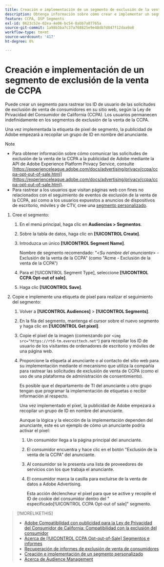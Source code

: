 ```yaml
---
title: Creación e implementación de un segmento de exclusión de la venta de CCPA
description: Obtenga información sobre cómo crear e implementar un segmento para rastrear los ID de usuario de solicitudes de exclusión de venta de consumidores.
feature: CCPA, DSP Segments
exl-id: 0623c52e-02ea-4e06-bc54-8abb7a87765a
source-git-commit: 1a98b3ba7c37a768825e9e48db7d847f12daa9a0
workflow-type: tm+mt
source-wordcount: '417'
ht-degree: 0%

---
```


# Creación e implementación de un segmento de exclusión de la venta de CCPA

Puede crear un segmento para rastrear los ID de usuario de las solicitudes de exclusión de venta de consumidores en su sitio web, según la Ley de Privacidad del Consumidor de California (CCPA). Los usuarios permanecen indefinidamente en los segmentos de exclusión de la venta de la CCPA.

Una vez implementada la etiqueta de píxel de segmento, la publicidad de Adobe empezará a recopilar un grupo de ID en nombre del anunciante.

>[!NOTE]
>
>* Para obtener información sobre cómo comunicar las solicitudes de exclusión de la venta de la CCPA a la publicidad de Adobe mediante la API de Adobe Experience Platform Privacy Service, consulte [https://experienceleague.adobe.com/docs/advertising/privacy/ccpa/ccpa-opt-out-of-sale.html](https://experienceleague.adobe.com/docs/advertising/privacy/ccpa/ccpa-opt-out-of-sale.html).
>* Para rastrear a los usuarios que visitan páginas web con fines no relacionados con el seguimiento de eventos de exclusión de la venta de la CCPA, así como a los usuarios expuestos a anuncios de dispositivos de escritorio, móviles y de CTV, cree una [segmento personalizado](/help/dsp/audiences/custom-segment-create.md).


1. Cree el segmento:

   1. En el menú principal, haga clic en **Audiencias > Segmentos**.

   1. Sobre la tabla de datos, haga clic en **[!UICONTROL Create]**.

   1. Introduzca un único **[!UICONTROL Segment Name]**.

      Nombre de segmento recomendado: &quot;&lt;*Su nombre del anunciante*> - Exclusión de la venta de la CCPA&quot; (como &quot;Acme - Exclusión de la venta de la CCPA&quot;)

   1. Para el [!UICONTROL Segment Type], seleccione **[!UICONTROL CCPA Opt-out of sale]**.

   1. Haga clic **[!UICONTROL Save]**.

1. Copie e implemente una etiqueta de píxel para realizar el seguimiento del segmento:

   1. Volver a **[!UICONTROL Audiences]** > **[!UICONTROL Segments]**.

   1. En la fila del segmento, mantenga el cursor sobre el nuevo segmento y haga clic en **[!UICONTROL Get pixel]**.

   1. Copie el píxel de la imagen (comenzando por `<img src="https://rtd-tm.everesttech.net"`) para recopilar los ID de usuario de los visitantes de ordenadores de escritorio y móviles de una página web.

   1. Proporcione la etiqueta al anunciante o al contacto del sitio web para su implementación mediante el mecanismo que utiliza la compañía para rastrear las solicitudes de exclusión de venta de CCPA (como el uso de una plataforma de administración de consentimiento).

      Es posible que el departamento de TI del anunciante u otro grupo tengan que programar la implementación de etiquetas o recibir información al respecto.

      Una vez implementado el píxel, la publicidad de Adobe empezará a recopilar un grupo de ID en nombre del anunciante.

      Aunque la lógica y la elección de la implementación dependen del anunciante, este es un ejemplo de cómo un anunciante podría activar el píxel:

      1. Un consumidor llega a la página principal del anunciante.
      1. El consumidor encuentra y hace clic en el botón &quot;Exclusión de la venta de la CCPA&quot; del anunciante.
      1. Al consumidor se le presenta una lista de proveedores de servicios con los que trabaja el anunciante.
      1. El consumidor marca la casilla para excluirse de la venta de datos a Adobe Advertising.

         Esta acción déclencheur el píxel para que se active y recopile el ID de cookie del consumidor dentro del &quot; especificado[!UICONTROL CCPA Opt-out of sale]&quot; segmento.

>[!MORELIKETHIS]
>
>* [Adobe Compatibilidad con publicidad para la Ley de Privacidad del Consumidor de California: Compatibilidad con la exclusión del consumidor](/help/privacy/ccpa/ccpa-opt-out-of-sale.md)
>* [Acerca de [!UICONTROL CCPA Opt-out-of-Sale] Segmentos e informes](ccpa-opt-out-about.md)
>* [Recuperación de informes de exclusión de venta de consumidores](ccpa-opt-out-segment-report-retrieve.md)
>* [Creación e implementación de un segmento personalizado](custom-segment-create.md)
>* [Acerca de Audience Management](audience-about.md)


